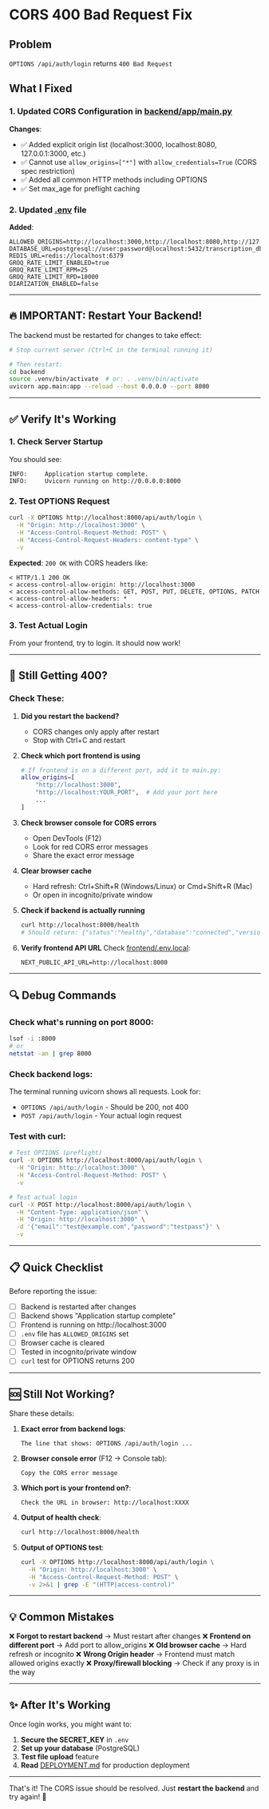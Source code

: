 # CORS 400 Bad Request Fix

## Problem
`OPTIONS /api/auth/login` returns `400 Bad Request`

## What I Fixed

### 1. Updated CORS Configuration in [backend/app/main.py](backend/app/main.py)

**Changes**:
- ✅ Added explicit origin list (localhost:3000, localhost:8080, 127.0.0.1:3000, etc.)
- ✅ Cannot use `allow_origins=["*"]` with `allow_credentials=True` (CORS spec restriction)
- ✅ Added all common HTTP methods including OPTIONS
- ✅ Set max_age for preflight caching

### 2. Updated [.env](.env) file

**Added**:
```env
ALLOWED_ORIGINS=http://localhost:3000,http://localhost:8080,http://127.0.0.1:3000
DATABASE_URL=postgresql://user:password@localhost:5432/transcription_db
REDIS_URL=redis://localhost:6379
GROQ_RATE_LIMIT_ENABLED=true
GROQ_RATE_LIMIT_RPM=25
GROQ_RATE_LIMIT_RPD=10000
DIARIZATION_ENABLED=false
```

---

## 🔥 IMPORTANT: Restart Your Backend!

The backend must be restarted for changes to take effect:

```bash
# Stop current server (Ctrl+C in the terminal running it)

# Then restart:
cd backend
source .venv/bin/activate  # or: . .venv/bin/activate
uvicorn app.main:app --reload --host 0.0.0.0 --port 8000
```

---

## ✅ Verify It's Working

### 1. Check Server Startup
You should see:
```
INFO:     Application startup complete.
INFO:     Uvicorn running on http://0.0.0.0:8000
```

### 2. Test OPTIONS Request
```bash
curl -X OPTIONS http://localhost:8000/api/auth/login \
  -H "Origin: http://localhost:3000" \
  -H "Access-Control-Request-Method: POST" \
  -H "Access-Control-Request-Headers: content-type" \
  -v
```

**Expected**: `200 OK` with CORS headers like:
```
< HTTP/1.1 200 OK
< access-control-allow-origin: http://localhost:3000
< access-control-allow-methods: GET, POST, PUT, DELETE, OPTIONS, PATCH
< access-control-allow-headers: *
< access-control-allow-credentials: true
```

### 3. Test Actual Login
From your frontend, try to login. It should now work!

---

## 🐛 Still Getting 400?

### Check These:

1. **Did you restart the backend?**
   - CORS changes only apply after restart
   - Stop with Ctrl+C and restart

2. **Check which port frontend is using**
   ```bash
   # If frontend is on a different port, add it to main.py:
   allow_origins=[
       "http://localhost:3000",
       "http://localhost:YOUR_PORT",  # Add your port here
       ...
   ]
   ```

3. **Check browser console for CORS errors**
   - Open DevTools (F12)
   - Look for red CORS error messages
   - Share the exact error message

4. **Clear browser cache**
   - Hard refresh: Ctrl+Shift+R (Windows/Linux) or Cmd+Shift+R (Mac)
   - Or open in incognito/private window

5. **Check if backend is actually running**
   ```bash
   curl http://localhost:8000/health
   # Should return: {"status":"healthy","database":"connected","version":"1.0.0"}
   ```

6. **Verify frontend API URL**
   Check [frontend/.env.local](frontend/.env.local):
   ```env
   NEXT_PUBLIC_API_URL=http://localhost:8000
   ```

---

## 🔍 Debug Commands

### Check what's running on port 8000:
```bash
lsof -i :8000
# or
netstat -an | grep 8000
```

### Check backend logs:
The terminal running uvicorn shows all requests. Look for:
- `OPTIONS /api/auth/login` - Should be 200, not 400
- `POST /api/auth/login` - Your actual login request

### Test with curl:
```bash
# Test OPTIONS (preflight)
curl -X OPTIONS http://localhost:8000/api/auth/login \
  -H "Origin: http://localhost:3000" \
  -H "Access-Control-Request-Method: POST" \
  -v

# Test actual login
curl -X POST http://localhost:8000/api/auth/login \
  -H "Content-Type: application/json" \
  -H "Origin: http://localhost:3000" \
  -d '{"email":"test@example.com","password":"testpass"}' \
  -v
```

---

## 📋 Quick Checklist

Before reporting the issue:

- [ ] Backend is restarted after changes
- [ ] Backend shows "Application startup complete"
- [ ] Frontend is running on http://localhost:3000
- [ ] `.env` file has `ALLOWED_ORIGINS` set
- [ ] Browser cache is cleared
- [ ] Tested in incognito/private window
- [ ] `curl` test for OPTIONS returns 200

---

## 🆘 Still Not Working?

Share these details:

1. **Exact error from backend logs**:
   ```
   The line that shows: OPTIONS /api/auth/login ...
   ```

2. **Browser console error** (F12 → Console tab):
   ```
   Copy the CORS error message
   ```

3. **Which port is your frontend on?**:
   ```
   Check the URL in browser: http://localhost:XXXX
   ```

4. **Output of health check**:
   ```bash
   curl http://localhost:8000/health
   ```

5. **Output of OPTIONS test**:
   ```bash
   curl -X OPTIONS http://localhost:8000/api/auth/login \
     -H "Origin: http://localhost:3000" \
     -H "Access-Control-Request-Method: POST" \
     -v 2>&1 | grep -E "(HTTP|access-control)"
   ```

---

## 💡 Common Mistakes

❌ **Forgot to restart backend** → Must restart after changes
❌ **Frontend on different port** → Add port to allow_origins
❌ **Old browser cache** → Hard refresh or incognito
❌ **Wrong Origin header** → Frontend must match allowed origins exactly
❌ **Proxy/firewall blocking** → Check if any proxy is in the way

---

## ✨ After It's Working

Once login works, you might want to:

1. **Secure the SECRET_KEY** in `.env`
2. **Set up your database** (PostgreSQL)
3. **Test file upload** feature
4. **Read** [DEPLOYMENT.md](DEPLOYMENT.md) for production deployment

---

That's it! The CORS issue should be resolved. Just **restart the backend** and try again! 🚀
